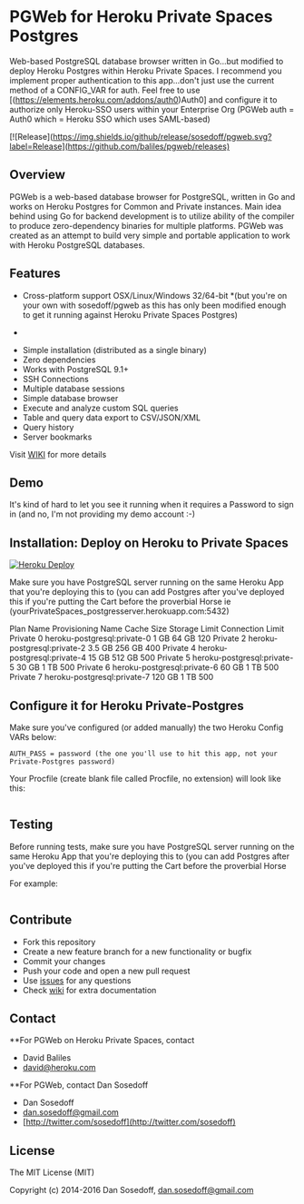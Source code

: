 # PGWeb for Heroku Private Spaces Postgres

Web-based PostgreSQL database browser written in Go...but modified to deploy Heroku Postgres within Heroku Private Spaces. I recommend you implement proper authentication to this app...don't just use the current method of a CONFIG_VAR for auth. Feel free to use [(https://elements.heroku.com/addons/auth0)Auth0] and configure it to authorize only Heroku-SSO users within your Enterprise Org (PGWeb auth = Auth0 which = Heroku SSO which uses SAML-based) 

[![Release](https://img.shields.io/github/release/sosedoff/pgweb.svg?label=Release](https://github.com/baliles/pgweb/releases)

## Overview

PGWeb is a web-based database browser for PostgreSQL, written in Go and works
on Heroku Postgres for Common and Private instances. Main idea behind using Go for backend development
is to utilize ability of the compiler to produce zero-dependency binaries for 
multiple platforms. PGWeb was created as an attempt to build very simple and portable
application to work with Heroku PostgreSQL databases.

## Features

- Cross-platform support OSX/Linux/Windows 32/64-bit 
*(but you're on your own with sosedoff/pgweb as this has only been modified enough to get it running against Heroku Private Spaces Postgres)
*
- Simple installation (distributed as a single binary)
- Zero dependencies
- Works with PostgreSQL 9.1+
- SSH Connections
- Multiple database sessions
- Simple database browser
- Execute and analyze custom SQL queries
- Table and query data export to CSV/JSON/XML
- Query history
- Server bookmarks

Visit [WIKI](https://github.com/baliles/pgweb/pgweb/wiki) for more details

## Demo

It's kind of hard to let you see it running when it requires a Password to sign in (and no, I'm not providing my demo account :-)

## Installation: Deploy on Heroku to Private Spaces

[![Heroku Deploy](https://www.herokucdn.com/deploy/button.svg)](https://heroku.com/deploy?template=https://github.com/herokumx/pgweb)

Make sure you have PostgreSQL server running on the same Heroku App that you're deploying this to (you can add Postgres after you've deployed this if you're putting the Cart before the proverbial Horse ie (yourPrivateSpaces_postgresserver.herokuapp.com:5432)

Plan Name	Provisioning Name	        Cache Size	Storage Limit	Connection Limit
Private 0	heroku-postgresql:private-0	1 GB	        64 GB	        120	
Private 2	heroku-postgresql:private-2	3.5 GB	        256 GB	        400	
Private 4	heroku-postgresql:private-4	15 GB	        512 GB	        500	
Private 5	heroku-postgresql:private-5	30 GB	        1 TB	        500	
Private 6	heroku-postgresql:private-6	60 GB	        1 TB	        500	
Private 7	heroku-postgresql:private-7	120 GB	        1 TB	        500	

## Configure it for Heroku Private-Postgres

Make sure you've configured (or added manually) the two Heroku Config VARs below: 

```AUTH_USER = username (the one you'll use to hit this app, not your Private-Postgres username)
AUTH_PASS = password (the one you'll use to hit this app, not your Private-Postgres password)
```

Your Procfile (create blank file called Procfile, no extension) will look like this:

```web: pgweb --url=$DATABASE_URL --listen=$PORT --bind=0.0.0.0 --auth-user=$AUTH_USER --auth-pass=$AUTH_PASS
```
## Testing

Before running tests, make sure you have PostgreSQL server running on the same Heroku App that you're deploying this to (you can add Postgres after you've deployed this if you're putting the Cart before the proverbial Horse 

For example:

```yourPrivateSpaces_postgresserver.herokuapp.com:5432
```
## Contribute

- Fork this repository
- Create a new feature branch for a new functionality or bugfix
- Commit your changes
- Push your code and open a new pull request
- Use [issues](https://github.com/herokumx/pgweb/issues) for any questions
- Check [wiki](https://github.com/herokumx/pgweb/wiki) for extra documentation

## Contact

**For PGWeb on Heroku Private Spaces, contact
- David Baliles
- [david@heroku.com](mailto:david@heroku.com)

**For PGWeb, contact Dan Sosedoff
- Dan Sosedoff
- [dan.sosedoff@gmail.com](mailto:dan.sosedoff@gmail.com)
- [http://twitter.com/sosedoff](http://twitter.com/sosedoff)

## License

The MIT License (MIT)

Copyright (c) 2014-2016 Dan Sosedoff, <dan.sosedoff@gmail.com>
